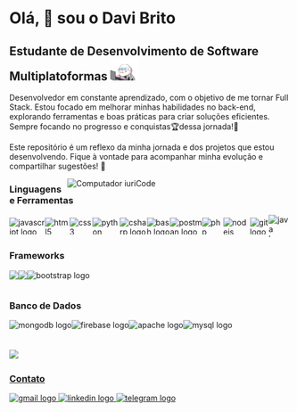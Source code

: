 Olá, 👋 sou o Davi Brito
===========================
Estudante de Desenvolvimento de Software Multiplatoformas <img src="assets/hacker-hackerman.gif" width="50" height="40"> 
-----------------------------------------




Desenvolvedor em constante aprendizado, com o objetivo de me tornar Full Stack. Estou focado em melhorar minhas habilidades no back-end, explorando ferramentas e boas práticas para criar soluções eficientes. Sempre focando no progresso e conquistas🏆dessa jornada!💪

Este repositório é um reflexo da minha jornada e dos projetos que estou desenvolvendo. Fique à vontade para acompanhar minha evolução e compartilhar sugestões! 🚀

  <img src="https://raw.githubusercontent.com/MicaelliMedeiros/micaellimedeiros/master/image/computer-illustration.png" min-width="400px" max-width="400px" width="400px" align="right" alt="Computador iuriCode">

### Linguagens e Ferramentas
<div style="display: flex; align-items: center; justify-content: flex-start;">
  <img src="https://cdn.jsdelivr.net/gh/devicons/devicon/icons/javascript/javascript-original.svg" height="30" alt="javascript logo" />
  <img src="https://cdn.simpleicons.org/html5/E34F26" height="30" alt="html5 logo" />
  <img src="https://cdn.simpleicons.org/css3/1572B6" height="30" alt="css3 logo" />
  <img src="https://cdn.jsdelivr.net/gh/devicons/devicon/icons/python/python-original.svg" height="30" alt="python logo" />
  <img src="https://cdn.jsdelivr.net/gh/devicons/devicon/icons/csharp/csharp-original.svg" height="30" alt="csharp logo" />
  <img src="https://cdn.simpleicons.org/gnubash/4EAA25" height="30" alt="bash logo" />
  <img src="https://cdn.simpleicons.org/postman/FF6C37" height="30" alt="postman logo" />
  <img src="https://cdn.simpleicons.org/php/777BB4" height="30" alt="php logo" />
  <img src="https://cdn.simpleicons.org/nodedotjs/339933" height="30" alt="nodejs logo" />
  <img src="https://cdn.simpleicons.org/git/F05032" height="30" alt="git logo" />
  <img src="https://cdn.jsdelivr.net/gh/devicons/devicon/icons/java/java-original.svg" height="40" alt="java logo" />
</div>


<h3>Frameworks</h3>
<div style="display: flex; align-items: center; justify-content: flex-start;">
  <img height="30" src="https://cdn.simpleicons.org/springboot?viewbox=auto" />
  <img height="30" src="https://cdn.simpleicons.org/CodeIgniter?viewbox=auto" />
  <img src="https://cdn.jsdelivr.net/gh/devicons/devicon/icons/bootstrap/bootstrap-original.svg" height="30" alt="bootstrap logo" />
</div>

<h3>Banco de Dados</h3>
<div style="display: flex; align-items: center; justify-content: flex-start;">
  <img src="https://cdn.simpleicons.org/mongodb/47A248" height="30" alt="mongodb logo" />
  <img src="https://cdn.jsdelivr.net/gh/devicons/devicon/icons/firebase/firebase-plain.svg" height="30" alt="firebase logo" />
  <img src="https://cdn.jsdelivr.net/gh/devicons/devicon/icons/apache/apache-original.svg" height="30" alt="apache logo" />
  <img src="https://cdn.simpleicons.org/mysql/4479A1" height="30" alt="mysql logo" />
</div>

###

<div align="left">
  <a href="https://github.com/DaveBrito">
  <img height="180em" src="https://github-readme-stats.vercel.app/api?username=DaveBrito&show_icons=true&theme=purple&include_all_commits=true&count_private=true"/>
</div>


###  Contato
<div align="left">
<a href="mailto:davibritojunior1@gmail.com">
  <img src="https://img.shields.io/static/v1?message=Gmail&logo=gmail&label=&color=D14836&logoColor=white&labelColor=&style=for-the-badge" height="35" alt="gmail logo"  />
</a>
  <a href="https://www.linkedin.com/in/davi-brito-jr/">
  <img src="https://img.shields.io/static/v1?message=LinkedIn&logo=linkedin&label=&color=0077B5&logoColor=white&labelColor=&style=for-the-badge" height="35" alt="linkedin logo"  />
  </a>
  <a href="https://t.me/DaviBritoJr">
  <img src="https://img.shields.io/static/v1?message=Telegram&logo=telegram&label=&color=2CA5E0&logoColor=white&labelColor=&style=for-the-badge" height="35" alt="telegram logo"  />
  </a>  
</div>
 











